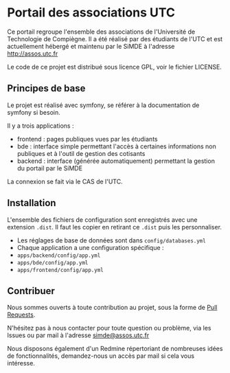 Portail des associations UTC
============================

Ce portail regroupe l'ensemble des associations de l'Université de Technologie de Compiègne. Il a été réalisé par des étudiants de l'UTC et est actuellement hébergé et maintenu par le SiMDE à l'adresse http://assos.utc.fr

Le code de ce projet est distribué sous licence GPL, voir le fichier LICENSE.

Principes de base
-----------------

Le projet est réalisé avec symfony, se référer à la documentation de symfony si besoin.

Il y a trois applications :

* frontend : pages publiques vues par les étudiants
* bde : interface simple permettant l'accès à certaines informations non publiques et à l'outil de gestion des cotisants
* backend : interface (générée automatiquement) permettant la gestion du portail par le SiMDE

La connexion se fait via le CAS de l'UTC.

Installation
------------

L'ensemble des fichiers de configuration sont enregistrés avec une extension `.dist`. Il faut les copier en retirant ce `.dist` puis les personnaliser.

* Les réglages de base de données sont dans `config/databases.yml`
* Chaque application a une configuration spécifique :
 * `apps/backend/config/app.yml`
 * `apps/bde/config/app.yml`
 * `apps/frontend/config/app.yml`

Contribuer
----------

Nous sommes ouverts à toute contribution au projet, sous la forme de [Pull Requests](https://help.github.com/articles/using-pull-requests).

N'hésitez pas à nous contacter pour toute question ou problème, via les Issues ou par mail à l'adresse simde@assos.utc.fr

Nous disposons également d'un Redmine répertoriant de nombreuses idées de fonctionnalités, demandez-nous un accès par mail si cela vous intéresse.